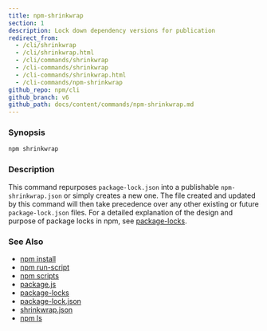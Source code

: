 ```yaml
---
title: npm-shrinkwrap
section: 1
description: Lock down dependency versions for publication
redirect_from:
  - /cli/shrinkwrap
  - /cli/shrinkwrap.html
  - /cli/commands/shrinkwrap
  - /cli-commands/shrinkwrap
  - /cli-commands/shrinkwrap.html
  - /cli-commands/npm-shrinkwrap
github_repo: npm/cli
github_branch: v6
github_path: docs/content/commands/npm-shrinkwrap.md
---
```


### Synopsis

```bash
npm shrinkwrap
```

### Description

This command repurposes `package-lock.json` into a publishable
`npm-shrinkwrap.json` or simply creates a new one. The file created and updated
by this command will then take precedence over any other existing or future
`package-lock.json` files. For a detailed explanation of the design and purpose
of package locks in npm, see [package-locks](/cli/v6/configuring-npm/package-locks).

### See Also

* [npm install](/cli/v6/commands/npm-install)
* [npm run-script](/cli/v6/commands/npm-run-script)
* [npm scripts](/cli/v6/using-npm/scripts)
* [package.js](/cli/v6/configuring-npm/package-json)
* [package-locks](/cli/v6/configuring-npm/package-locks)
* [package-lock.json](/cli/v6/configuring-npm/package-lock-json)
* [shrinkwrap.json](/cli/v6/configuring-npm/shrinkwrap-json)
* [npm ls](/cli/v6/commands/npm-ls)
